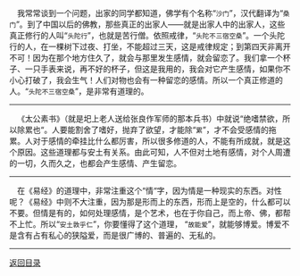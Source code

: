 &emsp;我常常谈到一个问题，出家的同学都知道，佛学有个名称“``沙门``”，汉代翻译为“``桑门``”。到了中国以后的佛教，那些真正的出家人——就是出家人中的出家人，这些真正修行的人叫“``头陀行``”，也就是苦行僧。依照戒律，“``头陀不三宿空桑``”。一个头陀行的人，在一棵树下过夜、打坐，不能超过三天，这是戒律规定；到第四天非离开不可！因为在那个地方住久了，就会与那里发生感情，就会留恋了。我们拿一个杯子、一只手表来说，再不好的杯子，但这是我用的，我会对它产生感情，如果你不小心打破了，我会生气！人们对物也会有一种留恋的感情。所以一个真正修道的人。“``头陀不三宿空桑``”，是非常有道理的。
___
&emsp;《太公素书》（就是圯上老人送给张良作军师的那本兵书）中就说“绝嗜禁欲，所以除累也“。人要能割舍了嗜好，抛弃了欲望，才能除“``累``”，才不会受感情的拖累。人对于感情的牵挂比什么都厉害，所以很多修道的人，不能有所成就，就是这个原因。这些道理都与安土有关系。由此可知，人不但对土地有感情，对个人周遭的一切，久而久之，也都会产生感情、产生留恋。
___
&emsp;在《易经》的道理中，非常注重这个“情“字，因为情是一种现实的东西。对性呢？《易经》中则不大注重，因为那是形而上的东西，形而上是空的，什么都可以不要。但情是有的，如何处理感情，是个艺术，也在于你自己，而上帝、佛，都帮不上忙。所以“``安土敦乎仁``”，你要懂得了这个道理， “``故能爱``”，就能够博爱。博爱不是含有占有私心的狭隘爱，而是很广博的、普遍的、无私的。
___
[返回目录](../../master/README.md#目录)